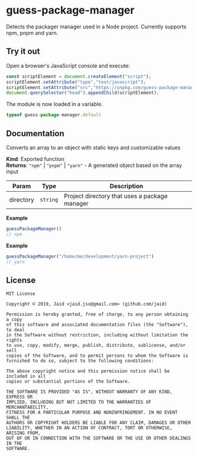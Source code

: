 # guess-package-manager


Detects the packager manager used in a Node project. Currently supports npm, pnpm and yarn.



## Try it out
Open a browser's JavaScript console and execute:

```javascript
const scriptElement = document.createElement("script");
scriptElement.setAttribute("type","text/javascript");
scriptElement.setAttribute("src","https://unpkg.com/guess-package-manager@1.1.3");
document.querySelector("head").appendChild(scriptElement);
```

The module is now loaded in a variable.

```javascript
typeof guess-package-manager.default
```

## Documentation
Converts an array to an object with static keys and customizable values

**Kind**: Exported function  
**Returns**: <code>&quot;npm&quot;</code> \| <code>&quot;pnpm&quot;</code> \| <code>&quot;yarn&quot;</code> - A generated object based on the array input  

| Param | Type | Description |
| --- | --- | --- |
| directory | <code>string</code> | Project directory that uses a package manager |

**Example**  
```javascript
guessPackageManager()
// npm
```
**Example**  
```javascript
guessPackageManager("/home/me/development/yarn-project")
// yarn
```


## License
```text
MIT License

Copyright © 2019, Jaid <jaid.jsx@gmail.com> (github.com/jaid)

Permission is hereby granted, free of charge, to any person obtaining a copy
of this software and associated documentation files (the "Software"), to deal
in the Software without restriction, including without limitation the rights
to use, copy, modify, merge, publish, distribute, sublicense, and/or sell
copies of the Software, and to permit persons to whom the Software is
furnished to do so, subject to the following conditions:

The above copyright notice and this permission notice shall be included in all
copies or substantial portions of the Software.

THE SOFTWARE IS PROVIDED "AS IS", WITHOUT WARRANTY OF ANY KIND, EXPRESS OR
IMPLIED, INCLUDING BUT NOT LIMITED TO THE WARRANTIES OF MERCHANTABILITY,
FITNESS FOR A PARTICULAR PURPOSE AND NONINFRINGEMENT. IN NO EVENT SHALL THE
AUTHORS OR COPYRIGHT HOLDERS BE LIABLE FOR ANY CLAIM, DAMAGES OR OTHER
LIABILITY, WHETHER IN AN ACTION OF CONTRACT, TORT OR OTHERWISE, ARISING FROM,
OUT OF OR IN CONNECTION WITH THE SOFTWARE OR THE USE OR OTHER DEALINGS IN THE
SOFTWARE.
```

